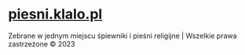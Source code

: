# [piesni.klalo.pl](https://piesni.klalo.pl)

Zebrane w jednym miejscu śpiewniki i pieśni religijne | Wszelkie prawa zastrzeżone &#169; 2023
